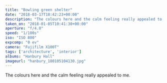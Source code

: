 ```yaml
---
title: "Bowling green shelter"
date: "2018-03-17T18:42:23+00:00"
description: "The colours here and the calm feeling really appealed to me."
taken_on: "2018-01-05T10:41:30+00:00"
aperture: "f/4.0"
speed: "1/100s"
iso: "ISO 800"
expcomp: "0 ev"
camera: "Fujifilm X100T"
tags: ['architecture', 'interior']
albums: "Hanbury Hall"
imageurl: "hanbury_180105104130.jpg"
---
```


The colours here and the calm feeling really appealed to me.